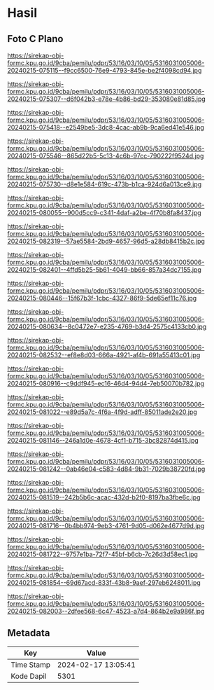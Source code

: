 # Hasil

## Foto C Plano

https://sirekap-obj-formc.kpu.go.id/9cba/pemilu/pdpr/53/16/03/10/05/5316031005006-20240215-075115--f9cc6500-76e9-4793-845e-be2f4098cd94.jpg

https://sirekap-obj-formc.kpu.go.id/9cba/pemilu/pdpr/53/16/03/10/05/5316031005006-20240215-075307--d6f042b3-e78e-4b86-bd29-353080e81d85.jpg

https://sirekap-obj-formc.kpu.go.id/9cba/pemilu/pdpr/53/16/03/10/05/5316031005006-20240215-075418--e2549be5-3dc8-4cac-ab9b-9ca6ed41e546.jpg

https://sirekap-obj-formc.kpu.go.id/9cba/pemilu/pdpr/53/16/03/10/05/5316031005006-20240215-075546--865d22b5-5c13-4c6b-97cc-790222f9524d.jpg

https://sirekap-obj-formc.kpu.go.id/9cba/pemilu/pdpr/53/16/03/10/05/5316031005006-20240215-075730--d8e1e584-619c-473b-b1ca-924d6a013ce9.jpg

https://sirekap-obj-formc.kpu.go.id/9cba/pemilu/pdpr/53/16/03/10/05/5316031005006-20240215-080055--900d5cc9-c341-4daf-a2be-4f70b8fa8437.jpg

https://sirekap-obj-formc.kpu.go.id/9cba/pemilu/pdpr/53/16/03/10/05/5316031005006-20240215-082319--57ae5584-2bd9-4657-96d5-a28db8415b2c.jpg

https://sirekap-obj-formc.kpu.go.id/9cba/pemilu/pdpr/53/16/03/10/05/5316031005006-20240215-082401--4ffd5b25-5b61-4049-bb66-857a34dc7155.jpg

https://sirekap-obj-formc.kpu.go.id/9cba/pemilu/pdpr/53/16/03/10/05/5316031005006-20240215-080446--15f67b3f-1cbc-4327-86f9-5de65ef11c76.jpg

https://sirekap-obj-formc.kpu.go.id/9cba/pemilu/pdpr/53/16/03/10/05/5316031005006-20240215-080634--8c0472e7-e235-4769-b3d4-2575c4133cb0.jpg

https://sirekap-obj-formc.kpu.go.id/9cba/pemilu/pdpr/53/16/03/10/05/5316031005006-20240215-082532--ef8e8d03-666a-4921-af4b-691a55413c01.jpg

https://sirekap-obj-formc.kpu.go.id/9cba/pemilu/pdpr/53/16/03/10/05/5316031005006-20240215-080916--c9ddf945-ec16-46d4-94d4-7eb50070b782.jpg

https://sirekap-obj-formc.kpu.go.id/9cba/pemilu/pdpr/53/16/03/10/05/5316031005006-20240215-081022--e89d5a7c-4f6a-4f9d-adff-85011ade2e20.jpg

https://sirekap-obj-formc.kpu.go.id/9cba/pemilu/pdpr/53/16/03/10/05/5316031005006-20240215-081146--246a1d0e-4678-4cf1-b715-3bc82874d415.jpg

https://sirekap-obj-formc.kpu.go.id/9cba/pemilu/pdpr/53/16/03/10/05/5316031005006-20240215-081242--0ab46e04-c583-4d84-9b31-7029b38720fd.jpg

https://sirekap-obj-formc.kpu.go.id/9cba/pemilu/pdpr/53/16/03/10/05/5316031005006-20240215-081519--242b5b6c-acac-432d-b2f0-8197ba3fbe6c.jpg

https://sirekap-obj-formc.kpu.go.id/9cba/pemilu/pdpr/53/16/03/10/05/5316031005006-20240215-081716--0b4bb974-9eb3-4761-9d05-d062e4677d9d.jpg

https://sirekap-obj-formc.kpu.go.id/9cba/pemilu/pdpr/53/16/03/10/05/5316031005006-20240215-081722--9757e1ba-72f7-45bf-b6cb-7c26d3d58ec1.jpg

https://sirekap-obj-formc.kpu.go.id/9cba/pemilu/pdpr/53/16/03/10/05/5316031005006-20240215-081854--69d67acd-833f-43b8-9aef-297eb6248011.jpg

https://sirekap-obj-formc.kpu.go.id/9cba/pemilu/pdpr/53/16/03/10/05/5316031005006-20240215-082003--2dfee568-6c47-4523-a7d4-864b2e9a986f.jpg


## Metadata

| Key        | Value               |
| ---------- | ------------------- |
| Time Stamp | 2024-02-17 13:05:41 |
| Kode Dapil | 5301                |



